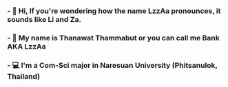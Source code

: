 ### - 👋 Hi, If you're wondering how the name LzzAa pronounces, it sounds like Li and Za.
### - 👦 My name is Thanawat Thammabut or you can call me Bank AKA LzzAa
### - 💻 I'm a Com-Sci major in Naresuan University (Phitsanulok, Thailand)
